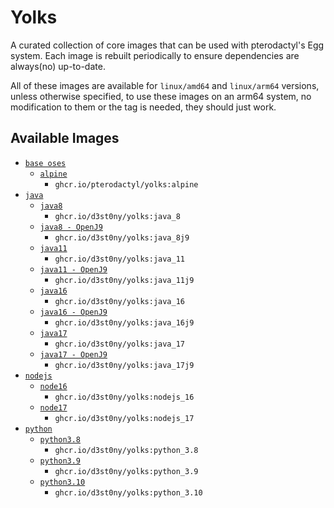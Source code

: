 # Yolks

A curated collection of core images that can be used with pterodactyl's Egg system. Each image is rebuilt
periodically to ensure dependencies are always(no) up-to-date.

All of these images are available for `linux/amd64` and `linux/arm64` versions, unless otherwise specified, to use
these images on an arm64 system, no modification to them or the tag is needed, they should just work.

## Available Images

* [`base oses`](https://github.com/pterodactyl/yolks/tree/master/oses)
  * [`alpine`](https://github.com/pterodactyl/yolks/tree/master/oses/alpine)
    * `ghcr.io/pterodactyl/yolks:alpine`
* [`java`](https://github.com/d3st0ny/yolks/tree/master/java)
  * [`java8`](https://github.com/d3st0ny/yolks/tree/master/java/8)
    * `ghcr.io/d3st0ny/yolks:java_8`
  * [`java8 - OpenJ9`](https://github.com/d3st0ny/yolks/tree/master/java/8j9)
    * `ghcr.io/d3st0ny/yolks:java_8j9`
  * [`java11`](https://github.com/d3st0ny/yolks/tree/master/java/11)
    * `ghcr.io/d3st0ny/yolks:java_11`
  * [`java11 - OpenJ9`](https://github.com/d3st0ny/yolks/tree/master/java/11j9)
    * `ghcr.io/d3st0ny/yolks:java_11j9`
  * [`java16`](https://github.com/d3st0ny/yolks/tree/master/java/16)
    * `ghcr.io/d3st0ny/yolks:java_16`
  * [`java16 - OpenJ9`](https://github.com/d3st0ny/yolks/tree/master/java/16j9)
    * `ghcr.io/d3st0ny/yolks:java_16j9`
  * [`java17`](https://github.com/d3st0ny/yolks/tree/master/java/17)
    * `ghcr.io/d3st0ny/yolks:java_17`
  * [`java17 - OpenJ9`](https://github.com/d3st0ny/yolks/tree/master/java/17j9)
    * `ghcr.io/d3st0ny/yolks:java_17j9`
* [`nodejs`](https://github.com/d3st0ny/yolks/tree/master/nodejs)
  * [`node16`](https://github.com/d3st0ny/yolks/tree/master/nodejs/16)
    * `ghcr.io/d3st0ny/yolks:nodejs_16`
  * [`node17`](https://github.com/d3st0ny/yolks/tree/master/nodejs/17)
    * `ghcr.io/d3st0ny/yolks:nodejs_17`
* [`python`](https://github.com/d3st0ny/yolks/tree/master/python)
  * [`python3.8`](https://github.com/d3st0ny/yolks/tree/master/python/3.8)
    * `ghcr.io/d3st0ny/yolks:python_3.8`
  * [`python3.9`](https://github.com/d3st0ny/yolks/tree/master/python/3.9)
    * `ghcr.io/d3st0ny/yolks:python_3.9`
  * [`python3.10`](https://github.com/d3st0ny/yolks/tree/master/python/3.10)
    * `ghcr.io/d3st0ny/yolks:python_3.10`
